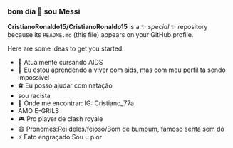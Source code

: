 ### bom dia 👋 sou Messi


**CristianoRonaldo15/CristianoRonaldo15** is a ✨ _special_ ✨ repository because its `README.md` (this file) appears on your GitHub profile.

Here are some ideas to get you started:

- 🏫 Atualmente cursando AIDS
- 🌱 Eu estou aprendendo a viver com aids, mas com meu perfil ta sendo impossível
- ⚽ Eu posso ajudar com natação
- sou racista
- 💬 Onde me encontrar: IG: Cristiano_77a
- AMO E-GRILS
- 🎮 Pro player de clash royale
- 😄 Pronomes:Rei deles/feioso/Bom de bumbum, famoso senta sem dó
- ⚡ Fato engraçado:Sou u pior

